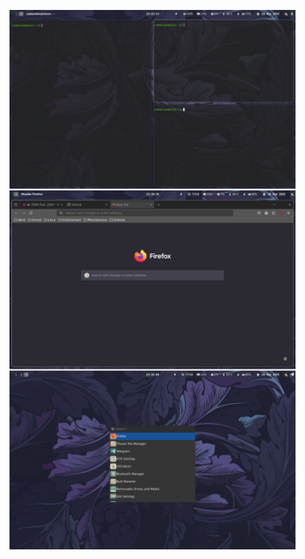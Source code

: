 ![Main Preview](about/main_preview.png)
![Second Preview](about/second_preview.png)
![Dmenu Preview](about/dmenu_preview.png)
